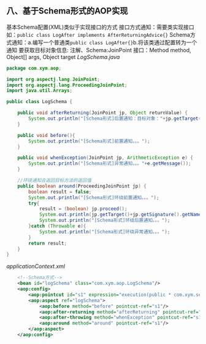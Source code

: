 ## 八、基于Schema形式的AOP实现
基本Schema配置(XML)类似于实现接口的方式
接口方式通知：需要类实现接口如：`public class LogAfter implements AfterReturningAdvice{}`
Schema方式通知：a.编写一个普通类`public class LogAfter{}`b.将该类通过配置转为一个通知
要获取目标对象信息:
注解、Schema:JoinPoint
接口：Method method, Object[] args, Object target
*LogSchema.java*
```java
package com.xym.aop;

import org.aspectj.lang.JoinPoint;
import org.aspectj.lang.ProceedingJoinPoint;
import java.util.Arrays;

public class LogSchema {

    public void afterReturning(JoinPoint jp, Object returnValue) {
        System.out.println("[Schema形式]后置通知：目标对象："+jp.getTarget()+",方法名："+jp.getSignature().getName()+",参数列表："+ Arrays.toString(jp.getArgs())+",返回值："+returnValue);
    }

    public void before(){
        System.out.println("[Schema形式]前置通知。。。");
    }

    public void whenException(JoinPoint jp, ArithmeticException e) {
        System.out.println("[Schema形式]异常通知。。。"+e.getMessage());
    }

    //环绕通知会返回目标方法的返回值
    public boolean around(ProceedingJoinPoint jp) {
        boolean result = false;
        System.out.println("[Schema形式]环绕前置通知。。。");
        try{
            result = (boolean) jp.proceed();
            System.out.println(jp.getTarget()+jp.getSignature().getName()+jp.getArgs().length);
            System.out.println("[Schema形式]环绕后置通知。。。");
        }catch (Throwable e){
            System.out.println("[Schema形式]环绕异常通知。。。");
        }
        return result;
    }
}
```
*applicationContext.xml*
```xml
    <!--Schema方式-->
    <bean id="logSchema" class="com.xym.aop.LogSchema"/>
    <aop:config>
        <aop:pointcut id="s1" expression="execution(public * com.xym.service.StudentServiceImpl.*(..))"/>
        <aop:aspect ref="logSchema">
            <aop:before method="before" pointcut-ref="s1"/>
            <aop:after-returning method="afterReturning" pointcut-ref="s1" returning="returnValue"/>
            <aop:after-throwing method="whenException" pointcut-ref="s1" throwing="e"/>
            <aop:around method="around" pointcut-ref="s1"/>
        </aop:aspect>
    </aop:config>
```
